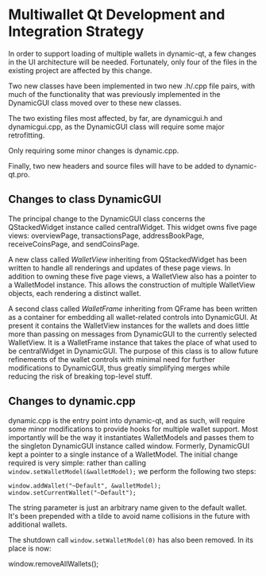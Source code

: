 Multiwallet Qt Development and Integration Strategy
===================================================

In order to support loading of multiple wallets in dynamic-qt, a few changes in the UI architecture will be needed.
Fortunately, only four of the files in the existing project are affected by this change.

Two new classes have been implemented in two new .h/.cpp file pairs, with much of the functionality that was previously
implemented in the DynamicGUI class moved over to these new classes.

The two existing files most affected, by far, are dynamicgui.h and dynamicgui.cpp, as the DynamicGUI class will require
some major retrofitting.

Only requiring some minor changes is dynamic.cpp.

Finally, two new headers and source files will have to be added to dynamic-qt.pro.

Changes to class DynamicGUI
---------------------------
The principal change to the DynamicGUI class concerns the QStackedWidget instance called centralWidget.
This widget owns five page views: overviewPage, transactionsPage, addressBookPage, receiveCoinsPage, and sendCoinsPage.

A new class called *WalletView* inheriting from QStackedWidget has been written to handle all renderings and updates of
these page views. In addition to owning these five page views, a WalletView also has a pointer to a WalletModel instance.
This allows the construction of multiple WalletView objects, each rendering a distinct wallet.

A second class called *WalletFrame* inheriting from QFrame has been written as a container for embedding all wallet-related
controls into DynamicGUI. At present it contains the WalletView instances for the wallets and does little more than passing on messages
from DynamicGUI to the currently selected WalletView. It is a WalletFrame instance
that takes the place of what used to be centralWidget in DynamicGUI. The purpose of this class is to allow future
refinements of the wallet controls with minimal need for further modifications to DynamicGUI, thus greatly simplifying
merges while reducing the risk of breaking top-level stuff.

Changes to dynamic.cpp
----------------------
dynamic.cpp is the entry point into dynamic-qt, and as such, will require some minor modifications to provide hooks for
multiple wallet support. Most importantly will be the way it instantiates WalletModels and passes them to the
singleton DynamicGUI instance called window. Formerly, DynamicGUI kept a pointer to a single instance of a WalletModel.
The initial change required is very simple: rather than calling `window.setWalletModel(&walletModel);` we perform the
following two steps:

	window.addWallet("~Default", &walletModel);
	window.setCurrentWallet("~Default");

The string parameter is just an arbitrary name given to the default wallet. It's been prepended with a tilde to avoid name collisions in the future with additional wallets.

The shutdown call `window.setWalletModel(0)` has also been removed. In its place is now:

window.removeAllWallets();
